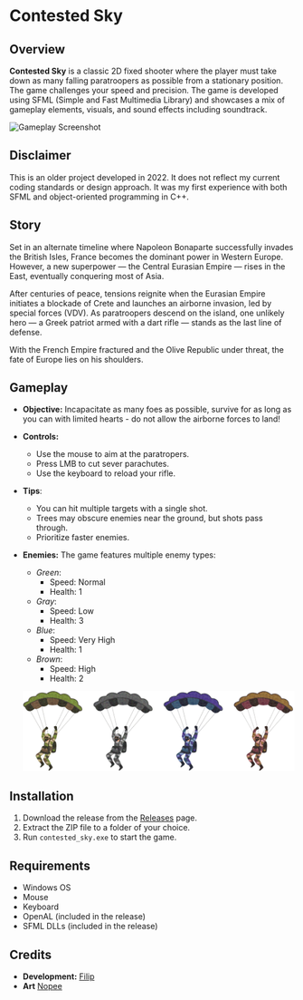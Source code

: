 # Contested Sky

## Overview
**Contested Sky** is a classic 2D fixed shooter where the player must take down as many falling paratroopers as possible from a stationary position. The game challenges your speed and precision. The game is developed using SFML (Simple and Fast Multimedia Library) and showcases a mix of gameplay elements, visuals, and sound effects including soundtrack.

![Gameplay Screenshot](extras/gameplay.png)

## Disclaimer
This is an older project developed in 2022. It does not reflect my current coding standards or design approach. It was my first experience with both SFML and object-oriented programming in C++.

## Story
Set in an alternate timeline where Napoleon Bonaparte successfully invades the British Isles, France becomes the dominant power in Western Europe. However, a new superpower — the Central Eurasian Empire — rises in the East, eventually conquering most of Asia.

After centuries of peace, tensions reignite when the Eurasian Empire initiates a blockade of Crete and launches an airborne invasion, led by special forces (VDV). As paratroopers descend on the island, one unlikely hero — a Greek patriot armed with a dart rifle — stands as the last line of defense.

With the French Empire fractured and the Olive Republic under threat, the fate of Europe lies on his shoulders.

## Gameplay
- **Objective:** Incapacitate as many foes as possible, survive for as long as you can with limited hearts - do not allow the airborne forces to land!
- **Controls:**
  - Use the mouse to aim at the paratropers.
  - Press LMB to cut sever parachutes.
  - Use the keyboard to reload your rifle.
- **Tips**:
  - You can hit multiple targets with a single shot.
  - Trees may obscure enemies near the ground, but shots pass through.
  - Prioritize faster enemies.
- **Enemies:** The game features multiple enemy types:
  - *Green*:
    - Speed: Normal
    - Health: 1
  - *Gray*:
    - Speed: Low
    - Health: 3
  - *Blue*:
    - Speed: Very High
    - Health: 1
  - *Brown*:
    - Speed: High
    - Health: 2
    
  ![Enemies](extras/enemies.png)


## Installation
1. Download the  release from the [Releases](https://github.com/Filip-Rak/Contested-Sky/releases/tag/v1.0) page.
2. Extract the ZIP file to a folder of your choice.
3. Run `contested_sky.exe` to start the game.

## Requirements
- Windows OS
- Mouse
- Keyboard
- OpenAL (included in the release)
- SFML DLLs (included in the release)

## Credits
- **Development:** [Filip](https://github.com/Filip-Rak)
- **Art** [Nopee](https://github.com/fakeNopee)
